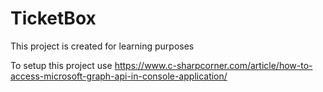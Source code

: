# TicketBox
This project is created for learning purposes

To setup this project use https://www.c-sharpcorner.com/article/how-to-access-microsoft-graph-api-in-console-application/
